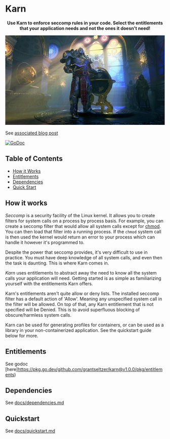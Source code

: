 # Karn


<p align="center">
    <b>Use Karn to enforce seccomp rules in your code. Select the entitlements that your application needs and not the ones it doesn't need!</b>
</p>

<p align="center">
    <img src="karn.jpg" alt="karn" width="800"/>
</p>

See [associated blog post](https://www.grant.pizza/blog/karn/)

<a href="https://pkg.go.dev/github.com/grantseltzer/karn@v1.0.0/pkg/entitlements"><img src="https://godoc.org/github.com/grantseltzer/karn/pkg/entitlements?status.svg" alt="GoDoc"></a>

## Table of Contents
* [How it Works](#how-it-works)
* [Entitlements](#entitlements)
* [Dependencies](#dependencies)
* [Quick Start](#quick-start)

## How it works

<i>Seccomp</i> is a security facility of the Linux kernel. It allows you to create filters for system calls on a process by process basis. For example, you can create a seccomp filter that would allow all system calls except for [chmod](http://man7.org/linux/man-pages/man2/fchmod.2.html). You can then load that filter into a running process. If the `chmod` system call is then used the kernel would return an error to your process which can handle it however it's programmed to.

Despite the power that seccomp provides, it's very difficult to use in practice. You must have deep knowledge of all system calls, and even then the task is daunting. This is where Karn comes in.

<i>Karn</i> uses entitlements to abstract away the need to know all the system calls your application will need. Getting started is as simple as familiarizing yourself with the entitlements Karn offers.

Karn's entitlements aren't quite allow or deny lists. The installed seccomp filter has a default action of 'Allow'. Meaning any unspecified system call in the filter will be allowed. On top of that, any Karn entitlement that is not specified will be Denied. This is to avoid superfluous blocking of obscure/harmless system calls.

Karn can be used for generating profiles for containers, or can be used as a library in your non-containerized application. See the quickstart guide below for more.

## Entitlements

See godoc [here]https://pkg.go.dev/github.com/grantseltzer/karn@v1.0.0/pkg/entitlements)

## Dependencies

See [docs/dependencies.md](./docs/dependencies.md)

## Quickstart

See [docs/quickstart.md](./docs/quickstart.md)

